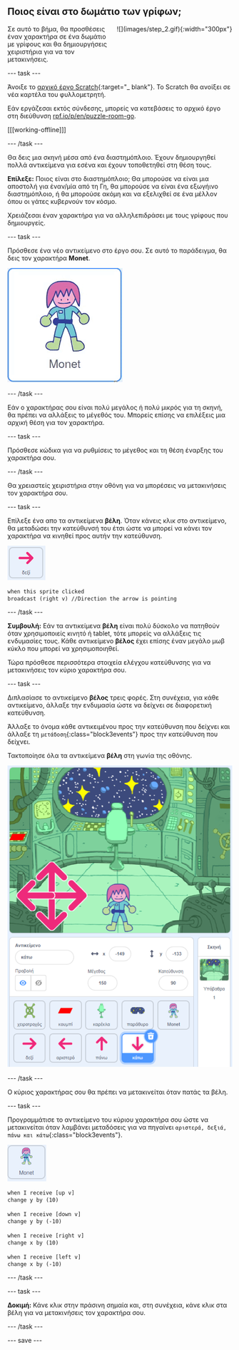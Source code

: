 ## Ποιος είναι στο δωμάτιο των γρίφων;

<div style="display: flex; flex-wrap: wrap">
<div style="flex-basis: 200px; flex-grow: 1; margin-right: 15px;">
Σε αυτό το βήμα, θα προσθέσεις έναν χαρακτήρα σε ένα δωμάτιο με γρίφους και θα δημιουργήσεις χειριστήρια για να τον μετακινήσεις.
</div>
<div>
![](images/step_2.gif){:width="300px"}
</div>
</div>

--- task ---

Άνοιξε το [αρχικό έργο Scratch](https://scratch.mit.edu/projects/531567946/editor/){:target="_ blank"}. Το Scratch θα ανοίξει σε νέα καρτέλα του φυλλομετρητή.

Εάν εργάζεσαι εκτός σύνδεσης, μπορείς να κατεβάσεις το αρχικό έργο στη διεύθυνση [rpf.io/p/en/puzzle-room-go](https://rpf.io/p/en/puzzle-room-go).

[[[working-offline]]]

--- /task ---

Θα δεις μια σκηνή μέσα από ένα διαστημόπλοιο. Έχουν δημιουργηθεί πολλά αντικείμενα για εσένα και έχουν τοποθετηθεί στη θέση τους.

**Επίλεξε:** Ποιος είναι στο διαστημόπλοιο; Θα μπορούσε να είναι μια αποστολή για έναν/μία από τη Γη, θα μπορούσε να είναι ένα εξωγήινο διαστημόπλοιο, ή θα μπορούσε ακόμη και να εξελιχθεί σε ένα μέλλον όπου οι γάτες κυβερνούν τον κόσμο.

Χρειάζεσαι έναν χαρακτήρα για να αλληλεπιδράσει με τους γρίφους που δημιουργείς.

--- task ---

Πρόσθεσε ένα νέο αντικείμενο στο έργο σου. Σε αυτό το παράδειγμα, θα δεις τον χαρακτήρα **Monet**.

![Κινούμενο gif του αντικειμένου Monet από το Scratch.](images/monet.gif)

--- /task ---

Εάν ο χαρακτήρας σου είναι πολύ μεγάλος ή πολύ μικρός για τη σκηνή, θα πρέπει να αλλάξεις το μέγεθός του. Μπορείς επίσης να επιλέξεις μια αρχική θέση για τον χαρακτήρα.

--- task ---

Πρόσθεσε κώδικα για να ρυθμίσεις το μέγεθος και τη θέση έναρξης του χαρακτήρα σου.

--- /task ---

Θα χρειαστείς χειριστήρια στην οθόνη για να μπορέσεις να μετακινήσεις τον χαρακτήρα σου.

--- task ---

Επίλεξε ένα απο τα αντικείμενα **βέλη**. Όταν κάνεις κλικ στο αντικείμενο, θα μεταδώσει την κατεύθυνσή του έτσι ώστε να μπορεί να κάνει τον χαρακτήρα να κινηθεί προς αυτήν την κατεύθυνση.

![Αντικείμενο βέλος.](images/arrow-sprite.png)

```blocks3
when this sprite clicked
broadcast (right v) //Direction the arrow is pointing
```

--- /task ---

**Συμβουλή:** Εάν τα αντικείμενα **βέλη** είναι πολύ δύσκολο να πατηθούν όταν χρησιμοποιείς κινητό ή tablet, τότε μπορείς να αλλάξεις τις ενδυμασίες τους. Κάθε αντικείμενο **βέλος** έχει επίσης έναν μεγάλο μωβ κύκλο που μπορεί να χρησιμοποιηθεί.

Τώρα πρόσθεσε περισσότερα στοιχεία ελέγχου κατεύθυνσης για να μετακινήσεις τον κύριο χαρακτήρα σου.

--- task ---

Διπλασίασε το αντικείμενο **βέλος** τρεις φορές. Στη συνέχεια, για κάθε αντικείμενο, άλλαξε την ενδυμασία ώστε να δείχνει σε διαφορετική κατεύθυνση.

Άλλαξε το όνομα κάθε αντικειμένου προς την κατεύθυνση που δείχνει και άλλαξε τη `μετάδοση`{:class="block3events"} προς την κατεύθυνση που δείχνει.

Τακτοποίησε όλα τα αντικείμενα **βέλη** στη γωνία της οθόνης.

![Η διαστημική σκηνή με τέσσερα βέλη στην κάτω αριστερή γωνία, που δείχνουν προς τις κατευθύνσεις της πυξίδας.](images/arrows.png)

--- /task ---

Ο κύριος χαρακτήρας σου θα πρέπει να μετακινείται όταν πατάς τα βέλη.

--- task ---

Προγραμμάτισε το αντικείμενο του κύριου χαρακτήρα σου ώστε να μετακινείται όταν λαμβάνει μεταδόσεις για να πηγαίνει `αριστερά, δεξιά, πάνω και κάτω`{:class="block3events"}.

![Αντικείμενο Monet.](images/monet-sprite.png)

```blocks3
when I receive [up v]
change y by (10)

when I receive [down v]
change y by (-10)

when I receive [right v]
change x by (10)

when I receive [left v]
change x by (-10)
```

--- /task ---

--- task ---

**Δοκιμή:** Κάνε κλικ στην πράσινη σημαία και, στη συνέχεια, κάνε κλικ στα βέλη για να μετακινήσεις τον χαρακτήρα σου.

--- /task ---


--- save ---
